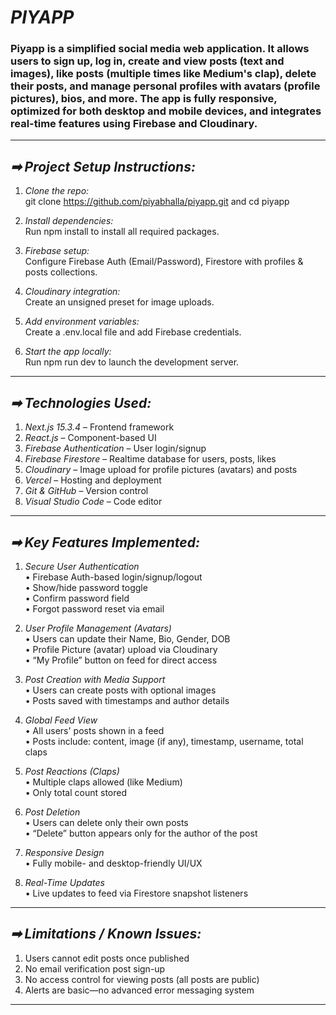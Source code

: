 # *PIYAPP*

### **Piyapp** is a simplified social media web application. It allows users to sign up, log in, create and view posts (text and images), like posts (multiple times like Medium's clap), delete their posts, and manage personal profiles with avatars (profile pictures), bios, and more. The app is fully responsive, optimized for both desktop and mobile devices, and integrates real-time features using Firebase and Cloudinary.

---

## *➡ Project Setup Instructions:*

1. *Clone the repo:*  
   git clone https://github.com/piyabhalla/piyapp.git and cd piyapp

2. *Install dependencies:*  
   Run npm install to install all required packages.

3. *Firebase setup:*  
   Configure Firebase Auth (Email/Password), Firestore with profiles & posts collections.

4. *Cloudinary integration:*  
   Create an unsigned preset for image uploads.

5. *Add environment variables:*  
   Create a .env.local file and add Firebase credentials.

6. *Start the app locally:*  
   Run npm run dev to launch the development server.

---

## *➡ Technologies Used:*

1. *Next.js 15.3.4* – Frontend framework  
2. *React.js* – Component-based UI  
3. *Firebase Authentication* – User login/signup  
4. *Firebase Firestore* – Realtime database for users, posts, likes  
5. *Cloudinary* – Image upload for profile pictures (avatars) and posts  
6. *Vercel* – Hosting and deployment  
7. *Git & GitHub* – Version control  
8. *Visual Studio Code* – Code editor  

---

## *➡ Key Features Implemented:*

1. *Secure User Authentication*  
   • Firebase Auth-based login/signup/logout  
   • Show/hide password toggle  
   • Confirm password field  
   • Forgot password reset via email  

2. *User Profile Management (Avatars)*  
   • Users can update their Name, Bio, Gender, DOB  
   • Profile Picture (avatar) upload via Cloudinary  
   • “My Profile” button on feed for direct access  

3. *Post Creation with Media Support*  
   • Users can create posts with optional images  
   • Posts saved with timestamps and author details  

4. *Global Feed View*  
   • All users' posts shown in a feed  
   • Posts include: content, image (if any), timestamp, username, total claps  

5. *Post Reactions (Claps)*  
   • Multiple claps allowed (like Medium)  
   • Only total count stored  

6. *Post Deletion*  
   • Users can delete only their own posts  
   • “Delete” button appears only for the author of the post  

7. *Responsive Design*  
   • Fully mobile- and desktop-friendly UI/UX  

8. *Real-Time Updates*  
   • Live updates to feed via Firestore snapshot listeners  

---

## *➡ Limitations / Known Issues:*

1. Users cannot edit posts once published  
2. No email verification post sign-up  
3. No access control for viewing posts (all posts are public)  
4. Alerts are basic—no advanced error messaging system  

---


